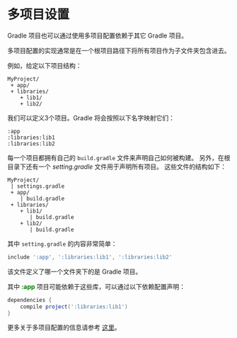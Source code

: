 # 多项目设置

Gradle 项目也可以通过使用多项目配置依赖于其它 Gradle 项目。

多项目配置的实现通常是在一个根项目路径下将所有项目作为子文件夹包含进去。


例如，给定以下项目结构：

    MyProject/
     + app/
     + libraries/
        + lib1/
        + lib2/

我们可以定义3个项目。Gradle 将会按照以下名字映射它们：

    :app
    :libraries:lib1
    :libraries:lib2

每一个项目都拥有自己的 `build.gradle` 文件来声明自己如何被构建。
另外，在根目录下还有一个 *setting.gradle* 文件用于声明所有项目。
这些文件的结构如下：

    MyProject/
     | settings.gradle
     + app/
        | build.gradle
     + libraries/
        + lib1/
           | build.gradle
        + lib2/
           | build.gradle

其中 `setting.gradle` 的内容非常简单：

``` Groovy
include ':app', ':libraries:lib1', ':libraries:lib2'
```

该文件定义了哪一个文件夹下的是 Gradle 项目。

其中 **<font color='green'>:app</font>** 项目可能依赖于这些库，可以通过以下依赖配置声明：

``` Groovy
dependencies {
    compile project(':libraries:lib1')
}
```

更多关于多项目配置的信息请参考 [这里][1]。

[1]: http://gradle.org/docs/current/userguide/multi_project_builds.html